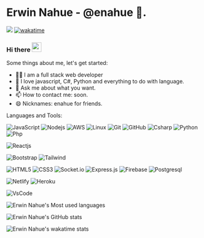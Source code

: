 # Erwin Nahue - @enahue 🚀.
![](https://komarev.com/ghpvc/?username=enahue&style=flat-square&color=efcf32&label=@enahue+Profile+Views)
[![wakatime](https://wakatime.com/badge/user/6134ec72-1714-49ac-b933-cf98c73e826c.svg)](https://wakatime.com/@6134ec72-1714-49ac-b933-cf98c73e826c)

### Hi there <img src="https://media.giphy.com/media/hvRJCLFzcasrR4ia7z/giphy.gif" width="25px">

Some things about me, let's get started:

- 🧑‍💻 I am a full stack web developer
- 🥰 I love javascript, C#, Python and everything to do with language.
- 💬 Ask me about what you want.
- 📫 How to contact me: soon.
- 😄 Nicknames: enahue for friends.

Languages and Tools:

![JavaScript](https://img.shields.io/badge/-JavaScript-black?style=flat-square&logo=javascript)
![Nodejs](https://img.shields.io/badge/-Nodejs-black?style=flat-square&logo=Node.js)
![AWS](https://img.shields.io/badge/-AWS-black?style=flat-square&logo=amazon-aws)
![Linux](https://img.shields.io/badge/-Linux-black?style=flat-square&logo=Linux)
![Git](https://img.shields.io/badge/-Git-black?style=flat-square&logo=git)
![GitHub](https://img.shields.io/badge/-GitHub-black?style=flat-square&logo=github)
![Csharp](https://img.shields.io/badge/-Csharp-black?style=flat-square&logo=C-sharp "Csharp")
![Python](https://img.shields.io/badge/-Python-black?style=flat-square&logo=python "Python")
![Php](https://img.shields.io/badge/-Php-black?style=flat-square&logo=php "Php")

![Reactjs](https://img.shields.io/badge/-React-black?style=flat-square&logo=react "Reactjs")

![Bootstrap](https://img.shields.io/badge/-Bootstrap-black?style=flat-square&logo=bootstrap)
![Tailwind](https://img.shields.io/badge/-Tailwind-black?style=flat-square&logo=tailwindcss)

![HTML5](https://img.shields.io/badge/-HTML5-black?style=flat-square&logo=html5)
![CSS3](https://img.shields.io/badge/-CSS3-black?style=flat-square&logo=css3&logoColor=blue)
![Socket.io](https://img.shields.io/badge/-Socket-black?style=flat-square&logo=socket.io)
![Express.js](https://img.shields.io/badge/-Express-black?style=flat-square&logo=express)
![Firebase](https://img.shields.io/badge/-Firebase-black?style=flat-square&logo=Firebase)
![Postgresql](https://img.shields.io/badge/-Postgresql-black?style=flat-square&logo=Postgresql)

![Netlify](https://img.shields.io/badge/-Netlify-black?style=flat-square&logo=netlify)
![Heroku](https://img.shields.io/badge/-Heroku-black?style=flat-square&logo=heroku)


![VsCode](https://img.shields.io/badge/-VsCode-black?style=flat-square&logo=visual-studio-code&logoColor=blue "VsCode")

![Erwin Nahue's Most used languages](https://github-readme-stats.vercel.app/api/top-langs/?username=enahue\&layout=donut\&bg_color=30,e96443,904e95\&title_color=fff\&text_color=fff)

![Erwin Nahue's GitHub stats](https://github-readme-stats.vercel.app/api?username=enahue\&bg_color=30,e96443,904e95\&title_color=fff\&text_color=fff)

![Erwin Nahue's wakatime stats](https://github-readme-stats.vercel.app/api/wakatime?username=enahue\&bg_color=30,e96443,904e95\&title_color=fff\&text_color=fff)


<!--
**enahue/enahue** is a ✨ _special_ ✨ repository because its `README.md` (this file) appears on your GitHub profile.
-->

